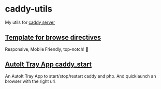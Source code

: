 # caddy-utils
My utils for [caddy server](https://caddyserver.com)


## [Template for browse directives](https://github.com/sinky/caddy-utils/tree/master/browse_tpl)
Responsive, Mobile Friendly, top-notch! :rocket:

## [AutoIt Tray App caddy_start](https://github.com/sinky/caddy-utils/tree/master/caddy_start)
An AutoIt Tray App to start/stop/restart caddy and php. And quicklaunch an browser with the right url.
